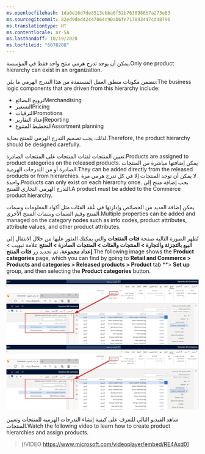```yaml
---
ms.openlocfilehash: 1da0e16d7de8513ebba6f52b7630986b7a273e63
ms.sourcegitcommit: 82ed9ded42c47064c90ab6fe717893447cd48796
ms.translationtype: HT
ms.contentlocale: ar-SA
ms.lasthandoff: 10/19/2020
ms.locfileid: "6070208"
---
```

<span data-ttu-id="3ac57-101">يمكن أن يوجد تدرج هرمي منتج واحد فقط في المؤسسة.</span><span class="sxs-lookup"><span data-stu-id="3ac57-101">Only one product hierarchy can exist in an organization.</span></span>

<span data-ttu-id="3ac57-102">تتضمن مكونات منطق العمل المستمدة من هذا التدرج الهرمي ما يلي:</span><span class="sxs-lookup"><span data-stu-id="3ac57-102">The business logic components that are driven from this hierarchy include:</span></span>

- <span data-ttu-id="3ac57-103">ترويج البضائع</span><span class="sxs-lookup"><span data-stu-id="3ac57-103">Merchandising</span></span>
- <span data-ttu-id="3ac57-104">التسعير</span><span class="sxs-lookup"><span data-stu-id="3ac57-104">Pricing</span></span>
- <span data-ttu-id="3ac57-105">الترقيات</span><span class="sxs-lookup"><span data-stu-id="3ac57-105">Promotions</span></span>
- <span data-ttu-id="3ac57-106">إعداد التقارير</span><span class="sxs-lookup"><span data-stu-id="3ac57-106">Reporting</span></span>
- <span data-ttu-id="3ac57-107">التخطيط المتنوع</span><span class="sxs-lookup"><span data-stu-id="3ac57-107">Assortment planning</span></span>

<span data-ttu-id="3ac57-108">لذلك، يجب تصميم التدرج الهرمي للمنتج بعناية.</span><span class="sxs-lookup"><span data-stu-id="3ac57-108">Therefore, the product hierarchy should be designed carefully.</span></span> 
  
<span data-ttu-id="3ac57-109">تعيين المنتجات لفئات المنتجات على المنتجات الصادرة.</span><span class="sxs-lookup"><span data-stu-id="3ac57-109">Products are assigned to product categories on the released products.</span></span> <span data-ttu-id="3ac57-110">يمكن إضافتها مباشرة من المنتجات الصادرة أو من التدرجات الهرمية.</span><span class="sxs-lookup"><span data-stu-id="3ac57-110">They can be added directly from the released products or from hierarchies.</span></span> <span data-ttu-id="3ac57-111">لا يمكن أن توجد المنتجات إلا في كل تدرج هرمي مرة واحدة.</span><span class="sxs-lookup"><span data-stu-id="3ac57-111">Products can only exist on each hierarchy once.</span></span> <span data-ttu-id="3ac57-112">يجب إضافة منتج إلى التدرج الهرمي التجاري للمنتج.</span><span class="sxs-lookup"><span data-stu-id="3ac57-112">A product must be added to the Commerce product hierarchy.</span></span> 

<span data-ttu-id="3ac57-113">يمكن إضافة العديد من الخصائص وإدارتها في عُقد الفئات مثل أكواد المعلومات وسمات المنتج وقيم السمات وسمات المنتج الأخرى.</span><span class="sxs-lookup"><span data-stu-id="3ac57-113">Multiple properties can be added and managed on the category nodes such as info codes, product attributes, attribute values, and other product attributes.</span></span>

<span data-ttu-id="3ac57-114">تُظهر الصورة التالية صفحة **فئات المنتجات** والتي يمكنك العثور عليها من خلال الانتقال إلى **البيع بالتجزئة والتجارة > المنتجات والفئات > المنتجات الصادرة > المنتج** علامة تبويب > **إعداد مجموعة**، ثم تحديد زر **فئات المنتج**.</span><span class="sxs-lookup"><span data-stu-id="3ac57-114">The following image shows the **Product categories** page, which you can find by going to **Retail and Commerce > Products and categories > Released products > Product** tab \*\*> **Set up** group, and then selecting the **Product categories** button.</span></span> 

<span data-ttu-id="3ac57-115">[ ![لقطة شاشة لصفحة فئات المنتجات](../media/product-categories-ssm.jpg)](../media/product-categories-ssm.jpg#lightbox)</span><span class="sxs-lookup"><span data-stu-id="3ac57-115">[ ![Screenshot of the Product categories page](../media/product-categories-ssm.jpg)](../media/product-categories-ssm.jpg#lightbox)</span></span>

<span data-ttu-id="3ac57-116">شاهد الفيديو التالي للتعرف على كيفية إنشاء التدرجات الهرمية للمنتجات وتعيين المنتجات.</span><span class="sxs-lookup"><span data-stu-id="3ac57-116">Watch the following video to learn how to create product hierarchies and assign products.</span></span>

 > [!VIDEO https://www.microsoft.com/videoplayer/embed/RE4Axd0]

